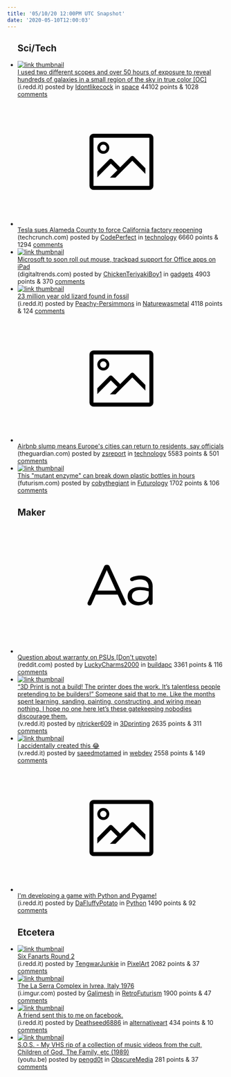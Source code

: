 ```yaml
---
title: '05/10/20 12:00PM UTC Snapshot'
date: '2020-05-10T12:00:03'
---
```

<ul>
<h2>Sci/Tech</h2>

<li><a href='https://i.redd.it/zyrjey6wndv41.jpg'><img src='https://a.thumbs.redditmedia.com/znDpy2HGNgb8-rHXftkTK9eEjj2ocL-V0x_9qAeGeQ8.jpg' alt='link thumbnail'></a><div><div class='linkTitle'><a href='https://i.redd.it/zyrjey6wndv41.jpg'>I used two different scopes and over 50 hours of exposure to reveal hundreds of galaxies in a small region of the sky in true color [OC]</a></div>(i.redd.it) posted by <a href='https://www.reddit.com/user/Idontlikecock'>Idontlikecock</a> in <a href='https://www.reddit.com/r/space'>space</a> 44102 points & 1028 <a href='https://www.reddit.com/r/space/comments/ggrhda/i_used_two_different_scopes_and_over_50_hours_of/'>comments</a></div></li>

<li><a href='https://techcrunch.com/2020/05/09/tesla-sues-alameda-county-to-force-california-factory-reopening/'><svg version='1.1' viewBox='-34 -14 104 64' preserveAspectRatio='xMidYMid meet' xmlns='http://www.w3.org/2000/svg' xmlns:xlink='http://www.w3.org/1999/xlink'>
    <title>link thumbnail</title>
    <path d='M32,4H4A2,2,0,0,0,2,6V30a2,2,0,0,0,2,2H32a2,2,0,0,0,2-2V6A2,2,0,0,0,32,4ZM4,30V6H32V30Z'></path>
    <path d='M8.92,14a3,3,0,1,0-3-3A3,3,0,0,0,8.92,14Zm0-4.6A1.6,1.6,0,1,1,7.33,11,1.6,1.6,0,0,1,8.92,9.41Z'></path>
    <path d='M22.78,15.37l-5.4,5.4-4-4a1,1,0,0,0-1.41,0L5.92,22.9v2.83l6.79-6.79L16,22.18l-3.75,3.75H15l8.45-8.45L30,24V21.18l-5.81-5.81A1,1,0,0,0,22.78,15.37Z'></path>
    </svg></a><div><div class='linkTitle'><a href='https://techcrunch.com/2020/05/09/tesla-sues-alameda-county-to-force-california-factory-reopening/'>Tesla sues Alameda County to force California factory reopening</a></div>(techcrunch.com) posted by <a href='https://www.reddit.com/user/CodePerfect'>CodePerfect</a> in <a href='https://www.reddit.com/r/technology'>technology</a> 6660 points & 1294 <a href='https://www.reddit.com/r/technology/comments/ggtd8j/tesla_sues_alameda_county_to_force_california/'>comments</a></div></li>

<li><a href='https://www.digitaltrends.com/mobile/microsoft-office-ipad-mouse-trackpad-support/'><img src='https://b.thumbs.redditmedia.com/RbqhSBYiYhrjqdrt0FH-HAo24rrdlLAAF4o6itIu4Tk.jpg' alt='link thumbnail'></a><div><div class='linkTitle'><a href='https://www.digitaltrends.com/mobile/microsoft-office-ipad-mouse-trackpad-support/'>Microsoft to soon roll out mouse, trackpad support for Office apps on iPad</a></div>(digitaltrends.com) posted by <a href='https://www.reddit.com/user/ChickenTeriyakiBoy1'>ChickenTeriyakiBoy1</a> in <a href='https://www.reddit.com/r/gadgets'>gadgets</a> 4903 points & 370 <a href='https://www.reddit.com/r/gadgets/comments/ggruuf/microsoft_to_soon_roll_out_mouse_trackpad_support/'>comments</a></div></li>

<li><a href='https://i.redd.it/rtt86wtuqsx41.jpg'><img src='https://b.thumbs.redditmedia.com/8dScPUJYRCFk-U-0r0zRYvz5spR5dAx7pI9UkfKesFQ.jpg' alt='link thumbnail'></a><div><div class='linkTitle'><a href='https://i.redd.it/rtt86wtuqsx41.jpg'>23 million year old lizard found in fossil</a></div>(i.redd.it) posted by <a href='https://www.reddit.com/user/Peachy-Persimmons'>Peachy-Persimmons</a> in <a href='https://www.reddit.com/r/Naturewasmetal'>Naturewasmetal</a> 4118 points & 124 <a href='https://www.reddit.com/r/Naturewasmetal/comments/ggmo7t/23_million_year_old_lizard_found_in_fossil/'>comments</a></div></li>

<li><a href='https://www.theguardian.com/technology/2020/may/09/airbnb-slump-europe-cities-residents-barcelona-dublin'><svg version='1.1' viewBox='-34 -14 104 64' preserveAspectRatio='xMidYMid meet' xmlns='http://www.w3.org/2000/svg' xmlns:xlink='http://www.w3.org/1999/xlink'>
    <title>link thumbnail</title>
    <path d='M32,4H4A2,2,0,0,0,2,6V30a2,2,0,0,0,2,2H32a2,2,0,0,0,2-2V6A2,2,0,0,0,32,4ZM4,30V6H32V30Z'></path>
    <path d='M8.92,14a3,3,0,1,0-3-3A3,3,0,0,0,8.92,14Zm0-4.6A1.6,1.6,0,1,1,7.33,11,1.6,1.6,0,0,1,8.92,9.41Z'></path>
    <path d='M22.78,15.37l-5.4,5.4-4-4a1,1,0,0,0-1.41,0L5.92,22.9v2.83l6.79-6.79L16,22.18l-3.75,3.75H15l8.45-8.45L30,24V21.18l-5.81-5.81A1,1,0,0,0,22.78,15.37Z'></path>
    </svg></a><div><div class='linkTitle'><a href='https://www.theguardian.com/technology/2020/may/09/airbnb-slump-europe-cities-residents-barcelona-dublin'>Airbnb slump means Europe's cities can return to residents, say officials</a></div>(theguardian.com) posted by <a href='https://www.reddit.com/user/zsreport'>zsreport</a> in <a href='https://www.reddit.com/r/technology'>technology</a> 5583 points & 501 <a href='https://www.reddit.com/r/technology/comments/ggesuq/airbnb_slump_means_europes_cities_can_return_to/'>comments</a></div></li>

<li><a href='https://futurism.com/the-byte/mutant-enzyme-break-down-plastic-bottles?fbclid=IwAR2OZNaSVGcC6OqOQlrhxDY3ekoabUKQv2ZOPxwLq0R-Vt9YyEgKq_wwfuY'><img src='https://b.thumbs.redditmedia.com/E11h-gWemQYfx_QgSeseSxQxFmP4r8TNWEtkihnuCpo.jpg' alt='link thumbnail'></a><div><div class='linkTitle'><a href='https://futurism.com/the-byte/mutant-enzyme-break-down-plastic-bottles?fbclid=IwAR2OZNaSVGcC6OqOQlrhxDY3ekoabUKQv2ZOPxwLq0R-Vt9YyEgKq_wwfuY'>This "mutant enzyme" can break down plastic bottles in hours</a></div>(futurism.com) posted by <a href='https://www.reddit.com/user/cobythegiant'>cobythegiant</a> in <a href='https://www.reddit.com/r/Futurology'>Futurology</a> 1702 points & 106 <a href='https://www.reddit.com/r/Futurology/comments/ggvjw1/this_mutant_enzyme_can_break_down_plastic_bottles/'>comments</a></div></li>

<h2>Maker</h2>

<li><a href='https://www.reddit.com/r/buildapc/comments/ggj0ls/question_about_warranty_on_psus_dont_upvote/'><svg version='1.1' viewBox='-34 -12 104 64' preserveAspectRatio='xMidYMid slice' xmlns='http://www.w3.org/2000/svg' xmlns:xlink='http://www.w3.org/1999/xlink'>
    <title>text link thumbnail</title>
    <path d='M12.19,8.84a1.45,1.45,0,0,0-1.4-1h-.12a1.46,1.46,0,0,0-1.42,1L1.14,26.56a1.29,1.29,0,0,0-.14.59,1,1,0,0,0,1,1,1.12,1.12,0,0,0,1.08-.77l2.08-4.65h11l2.08,4.59a1.24,1.24,0,0,0,1.12.83,1.08,1.08,0,0,0,1.08-1.08,1.64,1.64,0,0,0-.14-.57ZM6.08,20.71l4.59-10.22,4.6,10.22Z'>
    </path>
    <path d='M32.24,14.78A6.35,6.35,0,0,0,27.6,13.2a11.36,11.36,0,0,0-4.7,1,1,1,0,0,0-.58.89,1,1,0,0,0,.94.92,1.23,1.23,0,0,0,.39-.08,8.87,8.87,0,0,1,3.72-.81c2.7,0,4.28,1.33,4.28,3.92v.5a15.29,15.29,0,0,0-4.42-.61c-3.64,0-6.14,1.61-6.14,4.64v.05c0,2.95,2.7,4.48,5.37,4.48a6.29,6.29,0,0,0,5.19-2.48V26.9a1,1,0,0,0,1,1,1,1,0,0,0,1-1.06V19A5.71,5.71,0,0,0,32.24,14.78Zm-.56,7.7c0,2.28-2.17,3.89-4.81,3.89-1.94,0-3.61-1.06-3.61-2.86v-.06c0-1.8,1.5-3,4.2-3a15.2,15.2,0,0,1,4.22.61Z'>
    </path>
    </svg></a><div><div class='linkTitle'><a href='https://www.reddit.com/r/buildapc/comments/ggj0ls/question_about_warranty_on_psus_dont_upvote/'>Question about warranty on PSUs [Don't upvote]</a></div>(reddit.com) posted by <a href='https://www.reddit.com/user/LuckyCharms2000'>LuckyCharms2000</a> in <a href='https://www.reddit.com/r/buildapc'>buildapc</a> 3361 points & 116 <a href='https://www.reddit.com/r/buildapc/comments/ggj0ls/question_about_warranty_on_psus_dont_upvote/'>comments</a></div></li>

<li><a href='https://v.redd.it/6yuh6rpjdrx41'><img src='https://b.thumbs.redditmedia.com/UfOb6g1RYN6hv06jl-3j7rm6Sx23sAtc4ZKyQ_GWiwY.jpg' alt='link thumbnail'></a><div><div class='linkTitle'><a href='https://v.redd.it/6yuh6rpjdrx41'>“3D Print is not a build! The printer does the work. It’s talentless people pretending to be builders!” Someone said that to me. Like the months spent learning, sanding, painting, constructing, and wiring mean nothing. I hope no one here let’s these gatekeeping nobodies discourage them.</a></div>(v.redd.it) posted by <a href='https://www.reddit.com/user/njtricker609'>njtricker609</a> in <a href='https://www.reddit.com/r/3Dprinting'>3Dprinting</a> 2635 points & 311 <a href='https://www.reddit.com/r/3Dprinting/comments/gghsna/3d_print_is_not_a_build_the_printer_does_the_work/'>comments</a></div></li>

<li><a href='https://v.redd.it/lqjrvudwmtx41'><img src='https://b.thumbs.redditmedia.com/lbbJVvnYeyNKUROJv5S9nb9VHQ--nAcYImp8R4fiLSg.jpg' alt='link thumbnail'></a><div><div class='linkTitle'><a href='https://v.redd.it/lqjrvudwmtx41'>I accidentally created this 😂</a></div>(v.redd.it) posted by <a href='https://www.reddit.com/user/saeedmotamed'>saeedmotamed</a> in <a href='https://www.reddit.com/r/webdev'>webdev</a> 2558 points & 149 <a href='https://www.reddit.com/r/webdev/comments/ggpw24/i_accidentally_created_this/'>comments</a></div></li>

<li><a href='https://i.redd.it/jogf31rlmux41.gif'><svg version='1.1' viewBox='-34 -14 104 64' preserveAspectRatio='xMidYMid meet' xmlns='http://www.w3.org/2000/svg' xmlns:xlink='http://www.w3.org/1999/xlink'>
    <title>link thumbnail</title>
    <path d='M32,4H4A2,2,0,0,0,2,6V30a2,2,0,0,0,2,2H32a2,2,0,0,0,2-2V6A2,2,0,0,0,32,4ZM4,30V6H32V30Z'></path>
    <path d='M8.92,14a3,3,0,1,0-3-3A3,3,0,0,0,8.92,14Zm0-4.6A1.6,1.6,0,1,1,7.33,11,1.6,1.6,0,0,1,8.92,9.41Z'></path>
    <path d='M22.78,15.37l-5.4,5.4-4-4a1,1,0,0,0-1.41,0L5.92,22.9v2.83l6.79-6.79L16,22.18l-3.75,3.75H15l8.45-8.45L30,24V21.18l-5.81-5.81A1,1,0,0,0,22.78,15.37Z'></path>
    </svg></a><div><div class='linkTitle'><a href='https://i.redd.it/jogf31rlmux41.gif'>I'm developing a game with Python and Pygame!</a></div>(i.redd.it) posted by <a href='https://www.reddit.com/user/DaFluffyPotato'>DaFluffyPotato</a> in <a href='https://www.reddit.com/r/Python'>Python</a> 1490 points & 92 <a href='https://www.reddit.com/r/Python/comments/ggt5ld/im_developing_a_game_with_python_and_pygame/'>comments</a></div></li>

<h2>Etcetera</h2>

<li><a href='https://i.redd.it/svgpxrya5tx41.png'><img src='https://b.thumbs.redditmedia.com/l4JIStsthn8D3eCoOEMeIvzam2nA3S930Z9ez-Qj4go.jpg' alt='link thumbnail'></a><div><div class='linkTitle'><a href='https://i.redd.it/svgpxrya5tx41.png'>Six Fanarts Round 2</a></div>(i.redd.it) posted by <a href='https://www.reddit.com/user/TengwarJunkie'>TengwarJunkie</a> in <a href='https://www.reddit.com/r/PixelArt'>PixelArt</a> 2082 points & 37 <a href='https://www.reddit.com/r/PixelArt/comments/ggo8kd/six_fanarts_round_2/'>comments</a></div></li>

<li><a href='https://i.imgur.com/HMHFI1e.jpg'><img src='https://b.thumbs.redditmedia.com/7z1uTJDPCKYWCSmW9G4qaBAvG3UjmCjKKVmoe8tmHnU.jpg' alt='link thumbnail'></a><div><div class='linkTitle'><a href='https://i.imgur.com/HMHFI1e.jpg'>The La Serra Complex in Ivrea, Italy 1976</a></div>(i.imgur.com) posted by <a href='https://www.reddit.com/user/Galimesh'>Galimesh</a> in <a href='https://www.reddit.com/r/RetroFuturism'>RetroFuturism</a> 1900 points & 47 <a href='https://www.reddit.com/r/RetroFuturism/comments/ggnywk/the_la_serra_complex_in_ivrea_italy_1976/'>comments</a></div></li>

<li><a href='https://i.redd.it/vjdnr4i79tx41.jpg'><img src='https://b.thumbs.redditmedia.com/7JuzoI8zaIYRnPiAF7a8Rc-qQ9xf5LH-pZH0KrQXJ_E.jpg' alt='link thumbnail'></a><div><div class='linkTitle'><a href='https://i.redd.it/vjdnr4i79tx41.jpg'>A friend sent this to me on facebook.</a></div>(i.redd.it) posted by <a href='https://www.reddit.com/user/Deathseed6886'>Deathseed6886</a> in <a href='https://www.reddit.com/r/alternativeart'>alternativeart</a> 434 points & 10 <a href='https://www.reddit.com/r/alternativeart/comments/ggojpg/a_friend_sent_this_to_me_on_facebook/'>comments</a></div></li>

<li><a href='https://youtu.be/cujkgLZ1LIY'><img src='https://b.thumbs.redditmedia.com/qMU4xPFX66_hBFDJRWggCL2dHgieySaXpWdYI_uOtUU.jpg' alt='link thumbnail'></a><div><div class='linkTitle'><a href='https://youtu.be/cujkgLZ1LIY'>S.O.S. - My VHS rip of a collection of music videos from the cult, Children of God, The Family, etc (1989)</a></div>(youtu.be) posted by <a href='https://www.reddit.com/user/pengd0t'>pengd0t</a> in <a href='https://www.reddit.com/r/ObscureMedia'>ObscureMedia</a> 281 points & 37 <a href='https://www.reddit.com/r/ObscureMedia/comments/ggppif/sos_my_vhs_rip_of_a_collection_of_music_videos/'>comments</a></div></li>

</ul>
